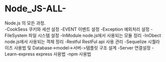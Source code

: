 # Node_JS-ALL-
Node.js 의 모든 과정.   
-CookSess 쿠키와 세션 설정
-EVENT 이벤트 설정 
-Exception 예외처리 설정
-FileSystem 파일 시스템 설정
-InModule node.js에서 사용되는 모듈 정리 
-InObect node.js에서 사용되는 객체 정리 
-Restful RestFul api 사용 관리 
-Sequelize 시퀄라이즈 사용법 및 Database->model->서버->템플릿 구조 설계
-Server 연결설정 
-Learn-express express 사용법 
-npm 사용법 
